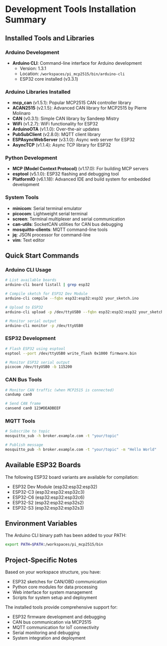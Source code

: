 # Development Tools Installation Summary

## Installed Tools and Libraries

### Arduino Development
- **Arduino CLI**: Command-line interface for Arduino development
  - Version: 1.3.1
  - Location: `/workspaces/pi_mcp2515/bin/arduino-cli`
  - ESP32 core installed (v3.3.1)

### Arduino Libraries Installed
- **mcp_can** (v1.5.1): Popular MCP2515 CAN controller library
- **ACAN2515** (v2.1.5): Advanced CAN library for MCP2515 by Pierre Molinaro
- **CAN** (v0.3.1): Simple CAN library by Sandeep Mistry
- **WiFi** (v1.2.7): WiFi functionality for ESP32
- **ArduinoOTA** (v1.1.0): Over-the-air updates
- **PubSubClient** (v2.8.0): MQTT client library
- **ESPAsyncWebServer** (v3.1.0): Async web server for ESP32
- **AsyncTCP** (v1.1.4): Async TCP library for ESP32

### Python Development
- **MCP (Model Context Protocol)** (v1.17.0): For building MCP servers
- **esptool** (v5.1.0): ESP32 flashing and debugging tool
- **PlatformIO** (v6.1.18): Advanced IDE and build system for embedded development

### System Tools
- **minicom**: Serial terminal emulator
- **picocom**: Lightweight serial terminal
- **screen**: Terminal multiplexer and serial communication
- **can-utils**: SocketCAN utilities for CAN bus debugging
- **mosquitto-clients**: MQTT command-line tools
- **jq**: JSON processor for command-line
- **vim**: Text editor

## Quick Start Commands

### Arduino CLI Usage
```bash
# List available boards
arduino-cli board listall | grep esp32

# Compile sketch for ESP32 Dev Module
arduino-cli compile --fqbn esp32:esp32:esp32 your_sketch.ino

# Upload to ESP32
arduino-cli upload -p /dev/ttyUSB0 --fqbn esp32:esp32:esp32 your_sketch.ino

# Monitor serial output
arduino-cli monitor -p /dev/ttyUSB0
```

### ESP32 Development
```bash
# Flash ESP32 using esptool
esptool --port /dev/ttyUSB0 write_flash 0x1000 firmware.bin

# Monitor ESP32 serial output
picocom /dev/ttyUSB0 -b 115200
```

### CAN Bus Tools
```bash
# Monitor CAN traffic (when MCP2515 is connected)
candump can0

# Send CAN frame
cansend can0 123#DEADBEEF
```

### MQTT Tools
```bash
# Subscribe to topic
mosquitto_sub -h broker.example.com -t "your/topic"

# Publish message
mosquitto_pub -h broker.example.com -t "your/topic" -m "Hello World"
```

## Available ESP32 Boards
The following ESP32 board variants are available for compilation:
- ESP32 Dev Module (esp32:esp32:esp32)
- ESP32-C3 (esp32:esp32:esp32c3)
- ESP32-C6 (esp32:esp32:esp32c6)
- ESP32-S2 (esp32:esp32:esp32s2)
- ESP32-S3 (esp32:esp32:esp32s3)

## Environment Variables
The Arduino CLI binary path has been added to your PATH:
```bash
export PATH=$PATH:/workspaces/pi_mcp2515/bin
```

## Project-Specific Notes
Based on your workspace structure, you have:
- ESP32 sketches for CAN/OBD communication
- Python core modules for data processing
- Web interface for system management
- Scripts for system setup and deployment

The installed tools provide comprehensive support for:
- ESP32 firmware development and debugging
- CAN bus communication via MCP2515
- MQTT communication for IoT connectivity
- Serial monitoring and debugging
- System integration and deployment